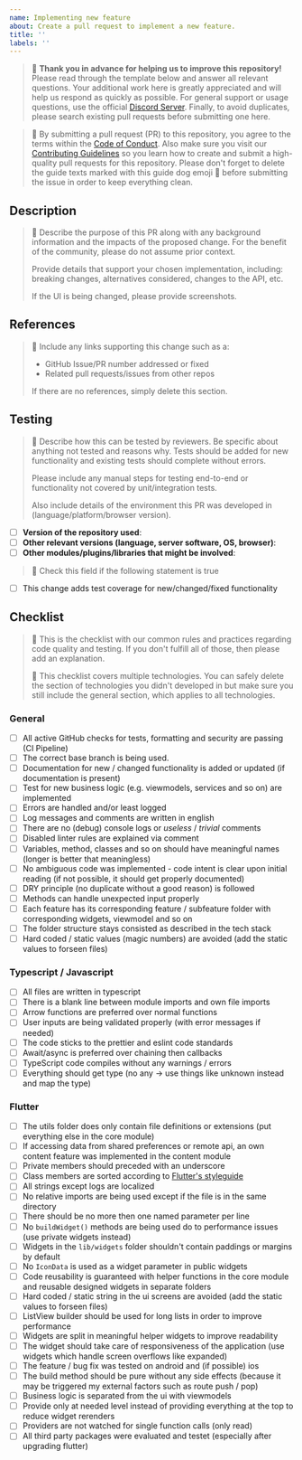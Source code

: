 ```yaml
---
name: Implementing new feature
about: Create a pull request to implement a new feature.
title: ''
labels: ''
---
```


> 🦮 **Thank you in advance for helping us to improve this repository!** Please read through the template below and answer all relevant questions. Your additional work here is greatly appreciated and will help us respond as quickly as possible. For general support or usage questions, use the official [Discord Server](https://discord.gg/NpxrDGYDwV). Finally, to avoid duplicates, please search existing pull requests before submitting one here.

> 🦮 By submitting a pull request (PR) to this repository, you agree to the terms within the [Code of Conduct](../CODE_OF_CONDUCT.md). Also make sure you visit our [Contributing Guidelines](../CONTRIBUTING.md) so you learn how to create and submit a high-quality pull requests for this repository. Please don't forget to delete the guide texts marked with this guide dog emoji 🦮  before submitting the issue in order to keep everything clean.

## Description

> 🦮 Describe the purpose of this PR along with any background information and the impacts of the proposed change. For the benefit of the community, please do not assume prior context.
>
> Provide details that support your chosen implementation, including: breaking changes, alternatives considered, changes to the API, etc.
>
> If the UI is being changed, please provide screenshots.

## References

> 🦮 Include any links supporting this change such as a:
> - GitHub Issue/PR number addressed or fixed
> - Related pull requests/issues from other repos
> 
> If there are no references, simply delete this section.

## Testing

> 🦮 Describe how this can be tested by reviewers. Be specific about anything not tested and reasons why. Tests should be added for new functionality and existing tests should complete without errors.
> 
> Please include any manual steps for testing end-to-end or functionality not covered by unit/integration tests.
> 
> Also include details of the environment this PR was developed in (language/platform/browser version).
- [ ] **Version of the repository used**:
- [ ] **Other relevant versions (language, server software, OS, browser)**:
- [ ] **Other modules/plugins/libraries that might be involved**:

> 🦮 Check this field if the following statement is true

- [ ] This change adds test coverage for new/changed/fixed functionality

## Checklist

> 🦮 This is the checklist with our common rules and practices regarding code quality and testing. If you don't fulfill all of those, then please add an explanation.
> 
> 🦮 This checklist covers multiple technologies. You can safely delete the section of technologies you didn't developed in but make sure you still include the general section, which applies to all technologies.

### General

- [ ] All active GitHub checks for tests, formatting and security are passing (CI Pipeline)
- [ ] The correct base branch is being used.
- [ ] Documentation for new / changed functionality is added or updated (if documentation is present)
- [ ] Test for new business logic (e.g. viewmodels, services and so on) are implemented
- [ ] Errors are handled and/or least logged
- [ ] Log messages and comments are written in english
- [ ] There are no (debug) console logs or _useless_ / _trivial_ comments
- [ ] Disabled linter rules are explained via comment
- [ ] Variables, method, classes and so on should have meaningful names (longer is better that meaningless)
- [ ] No ambiguous code was implemented - code intent is clear upon initial reading (if not possible, it should get properly documented)
- [ ] DRY principle (no duplicate without a good reason) is followed
- [ ] Methods can handle unexpected input properly
- [ ] Each feature has its corresponding feature / subfeature folder with corresponding widgets, viewmodel and so on
- [ ] The folder structure stays consisted as described in the tech stack
- [ ] Hard coded / static values (magic numbers) are avoided (add the static values to forseen files)

### Typescript / Javascript

- [ ] All files are written in typescript
- [ ] There is a blank line between module imports and own file imports
- [ ] Arrow functions are preferred over normal functions
- [ ] User inputs are being validated properly (with error messages if needed)
- [ ] The code sticks to the prettier and eslint code standards
- [ ] Await/async is preferred over chaining then callbacks
- [ ] TypeScript code compiles without any warnings / errors
- [ ] Everything should get type (no any -> use things like unknown instead and map the type)

### Flutter

- [ ] The utils folder does only contain file definitions or extensions (put everything else in the core module)
- [ ] If accessing data from shared preferences or remote api, an own content feature was implemented in the content module
- [ ] Private members should preceded with an underscore
- [ ] Class members are sorted according to [Flutter's styleguide](https://github.com/flutter/flutter/wiki/Style-guide-for-Flutter-repo)
- [ ] All strings except logs are localized
- [ ] No relative imports are being used except if the file is in the same directory
- [ ] There should be no more then one named parameter per line
- [ ] No `buildWidget()` methods are being used do to performance issues (use private widgets instead)
- [ ] Widgets in the `lib/widgets` folder shouldn't contain paddings or margins by default
- [ ] No `IconData` is used as a widget parameter in public widgets
- [ ] Code reusability is guaranteed with helper functions in the core module and reusable designed widgets in separate folders
- [ ] Hard coded / static string in the ui screens are avoided (add the static values to forseen files)
- [ ] ListView builder should be used for long lists in order to improve performance
- [ ] Widgets are split in meaningful helper widgets to improve readability
- [ ] The widget should take care of responsiveness of the application (use widgets which handle screen overflows like expanded)
- [ ] The feature / bug fix was tested on android and (if possible) ios
- [ ] The build method should be pure without any side effects (because it may be triggered my external factors such as route push / pop)
- [ ] Business logic is separated from the ui with viewmodels
- [ ] Provide only at needed level instead of providing everything at the top to reduce widget rerenders
- [ ] Providers are not watched for single function calls (only read)
- [ ] All third party packages were evaluated and testet (especially after upgrading flutter)

